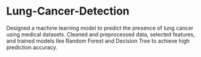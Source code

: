 # Lung-Cancer-Detection
Designed a machine learning model to predict the presence of lung cancer using medical datasets. Cleaned and preprocessed  data, selected features, and trained models like Random Forest and Decision Tree to achieve high prediction accuracy.

